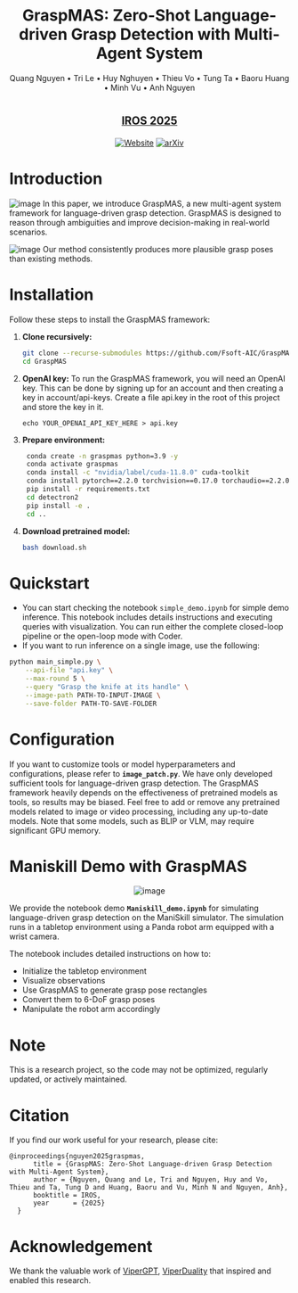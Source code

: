 <div align="center"><h1> GraspMAS: Zero-Shot Language-driven Grasp Detection with Multi-Agent System<br>
</h1>
<p align="center">
    <a href="https://scholar.google.com/citations?user=F5Fr2ysAAAAJ&hl=vi" style="text-decoration: none;">Quang Nguyen</a> •
    <a href="https://scholar.google.com/citations?user=t6RXOWgAAAAJ&hl=vi" style="text-decoration: none;">Tri Le</a> •
    <a href="https://scholar.google.com/citations?user=T_LryjgAAAAJ&hl=en" style="text-decoration: none;">Huy Nghuyen</a> •
    <a href="https://sites.google.com/tdtu.edu.vn/vongocthieu" style="text-decoration: none;">Thieu Vo</a> •
    <a href="https://scholar.google.it/citations?user=KUqlbGUAAAAJ&hl=en" style="text-decoration: none;">Tung Ta</a> •
    <a href="https://scholar.google.com/citations?user=unbPvWAAAAAJ&hl=zh-CN" style="text-decoration: none;">Baoru Huang</a> •
    <a href="https://scholar.google.com/citations?hl=th&user=qyExc4QAAAAJ&view_op=list_works" style="text-decoration: none;">Minh Vu</a> •
    <a href="https://www.csc.liv.ac.uk/~anguyen/" style="text-decoration: none;">Anh Nguyen</a>
</p>
<h1><sub><sup><a href="https://www.iros25.org/">IROS 2025</a></sup></sub></h1>

[![Website](https://img.shields.io/badge/Website-Demo-fedcba?style=flat-square)](https://zquang2202.github.io/GraspMAS/) 
[![arXiv](https://img.shields.io/badge/arXiv-2403.07487-b31b1b?style=flat-square&logo=arxiv)](https://arxiv.org/abs/2506.18448)

</div>

# Introduction
![image](static/images/method9.jpg)
In this paper, we introduce GraspMAS, a new multi-agent system framework for language-driven grasp detection. GraspMAS is designed to reason through ambiguities and improve decision-making in real-world scenarios.

![image](static/images/compare_fig.jpg)
Our method consistently produces more plausible grasp poses than existing methods.
# Installation
Follow these steps to install the GraspMAS framework:

1. **Clone recursively:**
    ```bash
    git clone --recurse-submodules https://github.com/Fsoft-AIC/GraspMAS.git
    cd GraspMAS
    ```

2. **OpenAI key:** To run the GraspMAS framework, you will need an OpenAI key. This can be done by signing up for an account and then creating a key in account/api-keys. Create a file api.key in the root of this project and store the key in it.
    ```
    echo YOUR_OPENAI_API_KEY_HERE > api.key
    ```

3. **Prepare environment:**
   ```bash
    conda create -n graspmas python=3.9 -y
    conda activate graspmas
    conda install -c "nvidia/label/cuda-11.8.0" cuda-toolkit
    conda install pytorch==2.2.0 torchvision==0.17.0 torchaudio==2.2.0 pytorch-cuda=11.8 -c pytorch -c nvidia
    pip install -r requirements.txt
    cd detectron2
    pip install -e .
    cd ..
   ```

4. **Download pretrained model:**

    ```bash 
    bash download.sh
    ```
# Quickstart
- You can start checking the notebook ```simple_demo.ipynb``` for simple demo inference. This notebook includes details instructions and executing queries with visualization. You can run either the complete closed-loop pipeline or the open-loop mode with Coder.
- If you want to run inference on a single image, use the following:
```bash
python main_simple.py \
    --api-file "api.key" \
    --max-round 5 \
    --query "Grasp the knife at its handle" \
    --image-path PATH-TO-INPUT-IMAGE \
    --save-folder PATH-TO-SAVE-FOLDER
```

# Configuration
If you want to customize tools or model hyperparameters and configurations, please refer to **`image_patch.py`**. We have only developed sufficient tools for language-driven grasp detection. The GraspMAS framework heavily depends on the effectiveness of pretrained models as tools, so results may be biased. Feel free to add or remove any pretrained models related to image or video processing, including any up-to-date models. Note that some models, such as BLIP or VLM, may require significant GPU memory.

# Maniskill Demo with GraspMAS
<p align="center">
    <img src="static/images/robot_exp.jpg" alt="image" />
</p>

We provide the notebook demo **`Maniskill_demo.ipynb`** for simulating language-driven grasp detection on the ManiSkill simulator. The simulation runs in a tabletop environment using a Panda robot arm equipped with a wrist camera.

The notebook includes detailed instructions on how to:

* Initialize the tabletop environment
* Visualize observations
* Use GraspMAS to generate grasp pose rectangles
* Convert them to 6-DoF grasp poses
* Manipulate the robot arm accordingly

# Note
This is a research project, so the code may not be optimized, regularly updated, or actively maintained.

# Citation
If you find our work useful for your research, please cite:
```
@inproceedings{nguyen2025graspmas,
      title = {GraspMAS: Zero-Shot Language-driven Grasp Detection with Multi-Agent System},
      author = {Nguyen, Quang and Le, Tri and Nguyen, Huy and Vo, Thieu and Ta, Tung D and Huang, Baoru and Vu, Minh N and Nguyen, Anh},
      booktitle = IROS,
      year      = {2025}
  }
```
# Acknowledgement
We thank the valuable work of [ViperGPT](https://github.com/cvlab-columbia/viper), [ViperDuality](https://github.com/duality-robotics/viper/tree/main) that inspired and enabled this research.